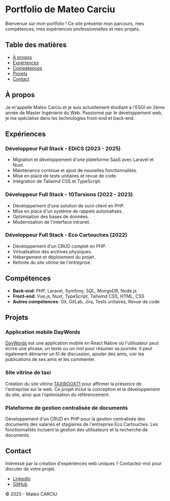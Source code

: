 # Portfolio de Mateo Carciu

Bienvenue sur mon portfolio ! Ce site présente mon parcours, mes compétences, mes expériences professionnelles et mes projets.

## Table des matières

- [À propos](#à-propos)
- [Expériences](#expériences)
- [Compétences](#compétences)
- [Projets](#projets)
- [Contact](#contact)

## À propos

Je m'appelle Mateo Carciu et je suis actuellement étudiant à l'ESGI en 2ème année de Master Ingénierie du Web. Passionné par le développement web, je me spécialise dans les technologies front-end et back-end.

## Expériences

### Développeur Full Stack - EDiCS (2023 - 2025)

- Migration et développement d'une plateforme SaaS avec Laravel et Nuxt.
- Maintenance continue et ajout de nouvelles fonctionnalités.
- Mise en place de tests unitaires et revue de code.
- Intégration de Tailwind CSS et TypeScript.

### Développeur Full Stack - 10Torsions (2022 - 2023)

- Développement d'une solution de suivi client en PHP.
- Mise en place d'un système de rappels automatisés.
- Optimisation des bases de données.
- Modernisation de l'interface intranet.

### Développeur Full Stack - Eco Cartouches (2022)

- Développement d'un CRUD complet en PHP.
- Virtualisation des archives physiques.
- Hébergement et déploiement du projet.
- Refonte du site vitrine de l'entreprise.

## Compétences

- **Back-end**: PHP, Laravel, Symfony, SQL, MongoDB, Node.js
- **Front-end**: Vue.js, Nuxt, TypeScript, Tailwind CSS, HTML, CSS
- **Autres compétences**: Git, GitLab, Jira, Tests unitaires, Revue de code

## Projets

### Application mobile DayWords

[DayWords](https://github.com/mateocarciu/DayWords) est une application mobile en React Native où l'utilisateur peut écrire une phrase, un texte ou un mot pour résumer sa journée. Il peut également démarrer un fil de discussion, ajouter des amis, voir les publications de ses amis et les commenter.

### Site vitrine de taxi

Création du site vitrine [TAXIROOX71](https://www.taxiroox71.fr/) pour affirmer la présence de l'entreprise sur le web. Ce projet inclut la conception et le développement du site, ainsi que l'optimisation du référencement.

### Plateforme de gestion centralisée de documents

Développement d'un CRUD en PHP pour la gestion centralisée des documents des salariés et stagiaires de l'entreprise Eco Cartouches. Les fonctionnalités incluent la gestion des utilisateurs et la recherche de documents.

## Contact

Intéressé par la création d'expériences web uniques ? Contactez-moi pour discuter de votre projet.

- [LinkedIn](https://www.linkedin.com/in/mateo-carciu-18614b240/)
- [GitHub](https://github.com/mateocarciu)

© 2025 - Mateo CARCIU
